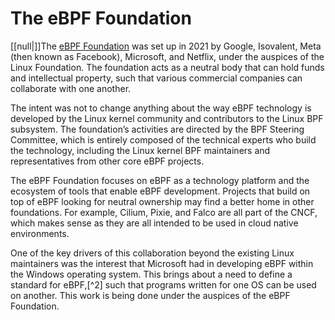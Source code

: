 # The eBPF Foundation

[[null|]]The [eBPF Foundation](https://ebpf.io/foundation) was set up in 2021 by Google, Isovalent, Meta (then known as Facebook), Microsoft, and Netflix, under the auspices of the Linux Foundation. The foundation acts as a neutral body that can hold funds and intellectual property, such that various commercial companies can collaborate with one another.

The intent was not to change anything about the way eBPF technology is developed by the Linux kernel community and contributors to the Linux BPF subsystem. The foundation’s activities are directed by the BPF Steering Committee, which is entirely composed of the technical experts who build the technology, including the Linux kernel BPF maintainers and representatives from other core eBPF projects.

The eBPF Foundation focuses on eBPF as a technology platform and the ecosystem of tools that enable eBPF development. Projects that build on top of eBPF looking for neutral ownership may find a better home in other foundations. For example, Cilium, Pixie, and Falco are all part of the CNCF, which makes sense as they are all intended to be used in cloud native environments.

One of the key drivers of this collaboration beyond the existing Linux maintainers was the interest that Microsoft had in developing eBPF within the Windows operating system. This brings about a need to define a standard for eBPF,[^2] such that programs written for one OS can be used on another. This work is being done under the auspices of the eBPF Foundation.